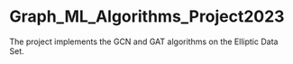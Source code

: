 # Graph_ML_Algorithms_Project2023
The project implements the GCN and GAT algorithms on the Elliptic Data Set. 
